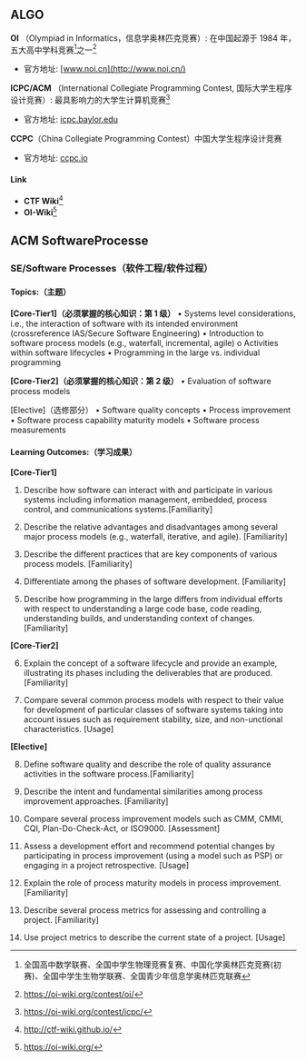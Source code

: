 ## ALGO

**OI** （Olympiad in Informatics，信息学奥林匹克竞赛）: 在中国起源于 1984 年，五大高中学科竞赛[^1]之一[^2]

+ 官方地址: [www.noi.cn](http://www.noi.cn/)

**ICPC/ACM** （International Collegiate Programming Contest, 国际大学生程序设计竞赛）: 最具影响力的大学生计算机竞赛[^3]

+ 官方地址: [icpc.baylor.edu](https://icpc.baylor.edu/)

**CCPC**（China Collegiate Programming Contest）中国大学生程序设计竞赛

+ 官方地址: [ccpc.io](https://ccpc.io/)

#### Link

+ **CTF Wiki**[^4]
+ **OI-Wiki**[^5]



## ACM SoftwareProcesse

### SE/Software Processes（软件工程/软件过程）

#### Topics:（主题）

**[Core-Tier1]（必须掌握的核心知识：第 1 级）**
• Systems level considerations, i.e., the interaction of software with its intended environment (crossreference IAS/Secure Software Engineering)
• Introduction to software process models (e.g., waterfall, incremental, agile)
o Activities within software lifecycles
• Programming in the large vs. individual programming

**[Core-Tier2]（必须掌握的核心知识：第 2 级）**
• Evaluation of software process models

[Elective]（选修部分）
• Software quality concepts
• Process improvement
• Software process capability maturity models
• Software process measurements

#### Learning Outcomes:（学习成果）

**[Core-Tier1]**

1. Describe how software can interact with and participate in various systems including information management, embedded, process control, and communications systems.[Familiarity]

2. Describe the relative advantages and disadvantages among several major process models (e.g., waterfall, iterative, and agile). [Familiarity]

3. Describe the different practices that are key components of various process models. [Familiarity]

4. Differentiate among the phases of software development. [Familiarity]

5. Describe how programming in the large differs from individual efforts with respect to understanding a large code base, code reading, understanding builds, and understanding context of changes. [Familiarity]

**[Core-Tier2]**

6. Explain the concept of a software lifecycle and provide an example, illustrating its phases including the deliverables that are produced. [Familiarity]

7. Compare several common process models with respect to their value for development of particular classes of software systems taking into account issues such as requirement stability, size, and non-unctional characteristics. [Usage] 

**[Elective]**

8. Define software quality and describe the role of quality assurance activities in the software process.[Familiarity]

9. Describe the intent and fundamental similarities among process improvement approaches. [Familiarity]

10. Compare several process improvement models such as CMM, CMMI, CQI, Plan-Do-Check-Act, or ISO9000. [Assessment]

11. Assess a development effort and recommend potential changes by participating in process improvement (using a model such as PSP) or engaging in a project retrospective. [Usage]

12. Explain the role of process maturity models in process improvement. [Familiarity]

13. Describe several process metrics for assessing and controlling a project. [Familiarity]

14. Use project metrics to describe the current state of a project. [Usage]




[^1]:全国高中数学联赛、全国中学生物理竞赛复赛、中国化学奥林匹克竞赛(初赛)、全国中学生生物学联赛、全国青少年信息学奥林匹克联赛
[^2]:https://oi-wiki.org/contest/oi/
[^3]:https://oi-wiki.org/contest/icpc/
[^4]:http://ctf-wiki.github.io/
[^5]:https://oi-wiki.org/